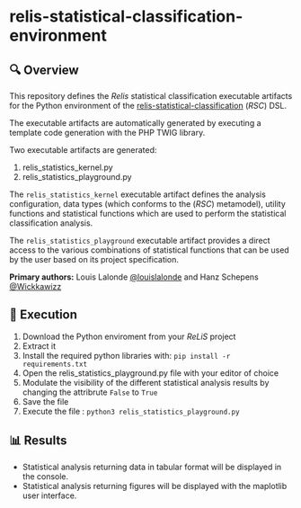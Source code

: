 # relis-statistical-classification-environment

## 🔍 Overview

This repository defines the *Relis* statistical classification executable artifacts for the Python environment of the [relis-statistical-classification](https://github.com/LouisLalonde/relis-statistical-classification) (*RSC*) DSL.

The executable artifacts are automatically generated by executing a template code generation with the PHP TWIG library.

Two executable artifacts are generated:

1. relis_statistics_kernel.py
2. relis_statistics_playground.py

The `relis_statistics_kernel` executable artifact defines the analysis configuration, data types (which conforms to the (*RSC*) metamodel), utility functions and statistical functions which are used to perform the statistical classification analysis.  

The `relis_statistics_playground` executable artifact provides a direct access to the various combinations of statistical functions that can be used by the user based on its project specification.

**Primary authors:** Louis Lalonde [@louislalonde](https://github.com/LouisLalonde) and Hanz Schepens [@Wickkawizz](https://github.com/Wickkawizz)

## 🚀 Execution

1. Download the Python enviroment from your *ReLiS* project
2. Extract it
3. Install the required python libraries with: `pip install -r requirements.txt`
4. Open the relis_statistics_playground.py file with your editor of choice
5. Modulate the visibility of the different statistical analysis results by changing the attribrute `False` to `True`
6. Save the file
7. Execute the file : `python3 relis_statistics_playground.py`

## 📊 Results
- Statistical analysis returning data in tabular format will be displayed in the console.
- Statistical analysis returning figures will be displayed with the maplotlib user interface.
